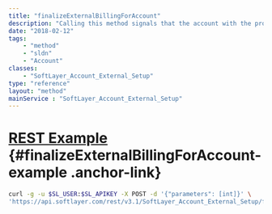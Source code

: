 ```yaml
---
title: "finalizeExternalBillingForAccount"
description: "Calling this method signals that the account with the provided account id is ready to be billed by the external billing system. "
date: "2018-02-12"
tags:
    - "method"
    - "sldn"
    - "Account"
classes:
    - "SoftLayer_Account_External_Setup"
type: "reference"
layout: "method"
mainService : "SoftLayer_Account_External_Setup"
---
```


# [REST Example](#finalizeExternalBillingForAccount-example) <a href="/article/rest/"><i class="fas fa-question"></i></a> {#finalizeExternalBillingForAccount-example .anchor-link} 
```bash
curl -g -u $SL_USER:$SL_APIKEY -X POST -d '{"parameters": [int]}' \
'https://api.softlayer.com/rest/v3.1/SoftLayer_Account_External_Setup/finalizeExternalBillingForAccount'
```
